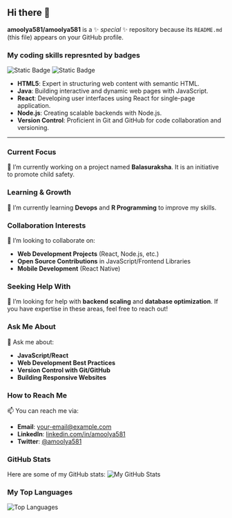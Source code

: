## Hi there 👋

**amoolya581/amoolya581** is a ✨ _special_ ✨ repository because its `README.md` (this file) appears on your GitHub profile.


### My coding skills represnted by badges
![Static Badge](https://img.shields.io/badge/java-beginner-brightgreen)
![Static Badge](https://img.shields.io/badge/sql-intermediate-blue)


- **HTML5**: Expert in structuring web content with semantic HTML.
- **Java**: Building interactive and dynamic web pages with JavaScript.
- **React**: Developing user interfaces using React for single-page application.
- **Node.js**: Creating scalable backends with Node.js.
- **Version Control**: Proficient in Git and GitHub for code collaboration and versioning.

---

### Current Focus
🔭 I’m currently working on a project named **Balasuraksha**. It is an initiative to promote child safety.

### Learning & Growth
🌱 I’m currently learning **Devops** and **R Programming** to improve my skills.

### Collaboration Interests
👯 I’m looking to collaborate on:
- **Web Development Projects** (React, Node.js, etc.)
- **Open Source Contributions** in JavaScript/Frontend Libraries
- **Mobile Development** (React Native)

### Seeking Help With
🤔 I’m looking for help with **backend scaling** and **database optimization**. If you have expertise in these areas, feel free to reach out!

### Ask Me About
💬 Ask me about:
- **JavaScript/React**
- **Web Development Best Practices**
- **Version Control with Git/GitHub**
- **Building Responsive Websites**

### How to Reach Me
📫 You can reach me via:
- **Email**: [your-email@example.com](mailto:your-email@example.com)
- **LinkedIn**: [linkedin.com/in/amoolya581](https://www.linkedin.com/in/amoolya581)
- **Twitter**: [@amoolya581](https://twitter.com/amoolya581)

 

### GitHub Stats
Here are some of my GitHub stats:
![My GitHub Stats](https://github-readme-stats.vercel.app/api?username=amoolya581&show_icons=true&hide_title=true&count_private=true)

### My Top Languages
![Top Languages](https://github-readme-stats.vercel.app/api/top-langs/?username=amoolya581&layout=compact)
